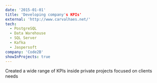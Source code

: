 ```yaml
---
date: '2015-01-01'
title: 'Developing company's KPIs'
external: 'http://www.carvalhaes.net/'
tech:
  - PostgreSQL
  - Data Warehouse
  - SQL Server
  - Kafka
  - Jaspersoft
company: 'Code2B'
showInProjects: true
---
```


Created a wide range of KPIs inside private projects focused on clients needs
